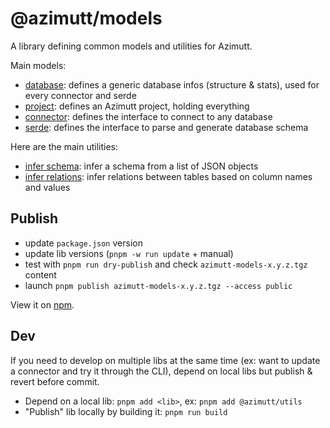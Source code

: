 # @azimutt/models

A library defining common models and utilities for Azimutt.

Main models:

- [database](src/database.ts): defines a generic database infos (structure & stats), used for every connector and serde
- [project](src/project.ts): defines an Azimutt project, holding everything
- [connector](src/interfaces/connector.ts): defines the interface to connect to any database
- [serde](src/interfaces/serde.ts): defines the interface to parse and generate database schema

Here are the main utilities:

- [infer schema](src/inferSchema.ts): infer a schema from a list of JSON objects
- [infer relations](src/inferRelations.ts): infer relations between tables based on column names and values

## Publish

- update `package.json` version
- update lib versions (`pnpm -w run update` + manual)
- test with `pnpm run dry-publish` and check `azimutt-models-x.y.z.tgz` content
- launch `pnpm publish azimutt-models-x.y.z.tgz --access public`

View it on [npm](https://www.npmjs.com/package/@azimutt/models).

## Dev

If you need to develop on multiple libs at the same time (ex: want to update a connector and try it through the CLI), depend on local libs but publish & revert before commit.

- Depend on a local lib: `pnpm add <lib>`, ex: `pnpm add @azimutt/utils`
- "Publish" lib locally by building it: `pnpm run build`
